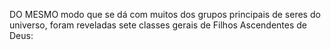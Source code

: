 ﻿DO MESMO modo que se dá com muitos dos grupos principais de seres do universo, foram reveladas sete classes gerais de Filhos Ascendentes de Deus:
